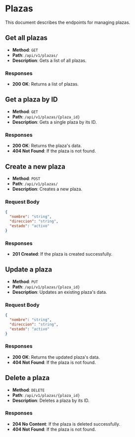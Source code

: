 # Plazas

This document describes the endpoints for managing plazas.

## Get all plazas

- **Method**: `GET`
- **Path**: `/api/v1/plazas/`
- **Description**: Gets a list of all plazas.

### Responses

- **200 OK**: Returns a list of plazas.

## Get a plaza by ID

- **Method**: `GET`
- **Path**: `/api/v1/plazas/{plaza_id}`
- **Description**: Gets a single plaza by its ID.

### Responses

- **200 OK**: Returns the plaza's data.
- **404 Not Found**: If the plaza is not found.

## Create a new plaza

- **Method**: `POST`
- **Path**: `/api/v1/plazas/`
- **Description**: Creates a new plaza.

### Request Body

```json
{
  "nombre": "string",
  "direccion": "string",
  "estado": "activo"
}
```

### Responses

- **201 Created**: If the plaza is created successfully.

## Update a plaza

- **Method**: `PUT`
- **Path**: `/api/v1/plazas/{plaza_id}`
- **Description**: Updates an existing plaza's data.

### Request Body

```json
{
  "nombre": "string",
  "direccion": "string",
  "estado": "activo"
}
```

### Responses

- **200 OK**: Returns the updated plaza's data.
- **404 Not Found**: If the plaza is not found.

## Delete a plaza

- **Method**: `DELETE`
- **Path**: `/api/v1/plazas/{plaza_id}`
- **Description**: Deletes a plaza by its ID.

### Responses

- **204 No Content**: If the plaza is deleted successfully.
- **404 Not Found**: If the plaza is not found.